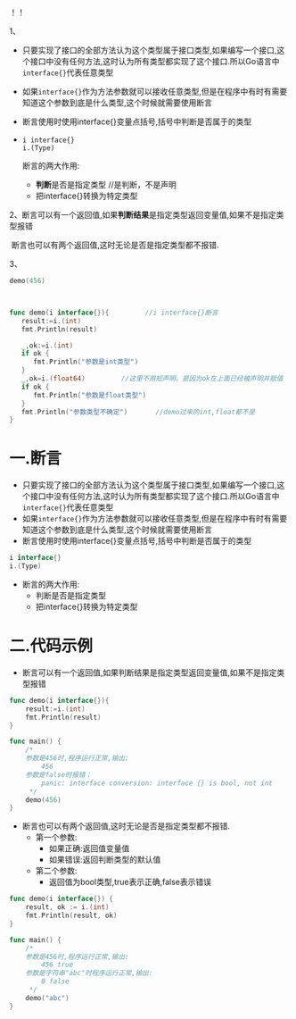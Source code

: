！！

1、

- 只要实现了接口的全部方法认为这个类型属于接口类型,如果编写一个接口,这个接口中没有任何方法,这时认为所有类型都实现了这个接口.所以Go语言中`interface{}`代表任意类型

- 如果`interface{}`作为方法参数就可以接收任意类型,但是在程序中有时有需要知道这个参数到底是什么类型,这个时候就需要使用断言

- 断言使用时使用interface{}变量点括号,括号中判断是否属于的类型

- ```
  i interface{}
  i.(Type)
  ```

  断言的两大作用:

  - **判断**是否是指定类型					 //是判断，不是声明
  - 把interface{}转换为特定类型

  

2、断言可以有一个返回值,如果**判断结果**是指定类型返回变量值,如果不是指定类型报错

​      断言也可以有两个返回值,这时无论是否是指定类型都不报错.

3、

```go
demo(456)



func demo(i interface{}){         //i interface{}断言
   result:=i.(int)
   fmt.Println(result)

   _,ok:=i.(int)
   if ok {
      fmt.Println("参数是int类型")
   }
   _,ok=i.(float64)         //这里不用短声明，是因为ok在上面已经被声明并赋值
   if ok {
      fmt.Println("参数是float类型")
   }
   fmt.Println("参数类型不确定")       //demo过来的int,float都不是
}
```





# 一.断言

* 只要实现了接口的全部方法认为这个类型属于接口类型,如果编写一个接口,这个接口中没有任何方法,这时认为所有类型都实现了这个接口.所以Go语言中`interface{}`代表任意类型
* 如果`interface{}`作为方法参数就可以接收任意类型,但是在程序中有时有需要知道这个参数到底是什么类型,这个时候就需要使用断言
* 断言使用时使用interface{}变量点括号,括号中判断是否属于的类型
```go
i interface{}
i.(Type)
```
* 断言的两大作用:
  * 判断是否是指定类型
  * 把interface{}转换为特定类型
# 二.代码示例

* 断言可以有一个返回值,如果判断结果是指定类型返回变量值,如果不是指定类型报错
```go
func demo(i interface{}){
	result:=i.(int)
	fmt.Println(result)
}

func main() {
	/*
	参数是456时,程序运行正常,输出:
		456
	参数是false时报错：
		panic: interface conversion: interface {} is bool, not int
	 */
	demo(456)
}
```
* 断言也可以有两个返回值,这时无论是否是指定类型都不报错.
  * 第一个参数:
    * 如果正确:返回值变量值
    * 如果错误:返回判断类型的默认值
  * 第二个参数:
    * 返回值为bool类型,true表示正确,false表示错误
```go
func demo(i interface{}) {
	result, ok := i.(int)
	fmt.Println(result, ok)
}

func main() {
	/*
	参数是456时,程序运行正常,输出:
		456	true
	参数是字符串"abc"时程序运行正常,输出:
		0 false
	 */
	demo("abc")
}
```